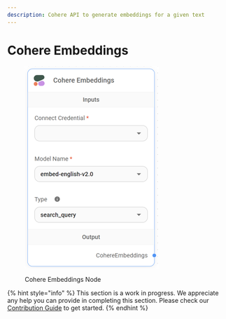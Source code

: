 ```yaml
---
description: Cohere API to generate embeddings for a given text
---
```


# Cohere Embeddings

<figure><img src="../../../.gitbook/assets/image (5) (1) (1) (1) (1) (1) (1) (1).png" alt="" width="306"><figcaption><p>Cohere Embeddings Node</p></figcaption></figure>

{% hint style="info" %}
This section is a work in progress. We appreciate any help you can provide in completing this section. Please check our [Contribution Guide](../../../contributing/) to get started.
{% endhint %}
